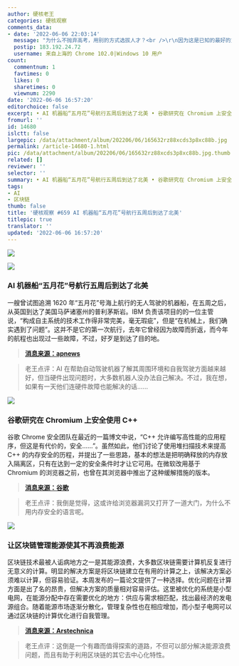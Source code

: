 ```yaml
---
author: 硬核老王
categories: 硬核观察
comments_data:
- date: '2022-06-06 22:03:14'
  message: "为什么不抛弃高考，用别的方式选拔人才？<br />\r\n因为这是已知的最好的方式。POW也是。如果换了别的方式，有人就可以耍流氓。"
  postip: 183.192.24.72
  username: 来自上海的 Chrome 102.0|Windows 10 用户
count:
  commentnum: 1
  favtimes: 0
  likes: 0
  sharetimes: 0
  viewnum: 2290
date: '2022-06-06 16:57:20'
editorchoice: false
excerpt: • AI 机器船“五月花”号航行五周后到达了北美 • 谷歌研究在 Chromium 上安全使用 C++ • 让区块链管理能源使其不再浪费能源
fromurl: ''
id: 14680
islctt: false
largepic: /data/attachment/album/202206/06/165632rz88xcds3p8xc88b.jpg
permalink: /article-14680-1.html
pic: /data/attachment/album/202206/06/165632rz88xcds3p8xc88b.jpg.thumb.jpg
related: []
reviewer: ''
selector: ''
summary: • AI 机器船“五月花”号航行五周后到达了北美 • 谷歌研究在 Chromium 上安全使用 C++ • 让区块链管理能源使其不再浪费能源
tags:
- AI
- 区块链
thumb: false
title: '硬核观察 #659 AI 机器船“五月花”号航行五周后到达了北美'
titlepic: true
translator: ''
updated: '2022-06-06 16:57:20'
---
```


![](/data/attachment/album/202206/06/165632rz88xcds3p8xc88b.jpg)


![](/data/attachment/album/202206/06/165651ma59sww9ta59w7gt.jpg)


### AI 机器船“五月花”号航行五周后到达了北美


一艘曾试图追溯 1620 年“五月花”号海上航行的无人驾驶的机器船，在五周之后，从英国到达了美国马萨诸塞州的普利茅斯岩。IBM 负责该项目的的一位主管说，“构成自主系统的技术工作得非常完美，毫无瑕疵”，但是“在机械上，我们确实遇到了问题”。这并不是它的第一次航行，去年它曾经因为故障而折返，而今年的航程也出现过一些故障，不过，好歹是到达了目的地。



> 
> **[消息来源：apnews](https://apnews.com/article/technology-north-america-atlantic-ocean-robotics-36357894ef5b4a346346a2d53a6f4cf3)**
> 
> 
> 



> 
> 老王点评：AI 在帮助自动驾驶机器了解其周围环境和自我驾驶方面越来越好，但当硬件出现问题时，大多数机器人没办法自己解决。不过，我在想，如果有一天他们连硬件故障也能解决的话……
> 
> 
> 


![](/data/attachment/album/202206/06/165703bibkqafilttnn5b8.jpg)


### 谷歌研究在 Chromium 上安全使用 C++


谷歌 Chrome 安全团队在最近的一篇博文中说，“C++ 允许编写高性能的应用程序，但这是有代价的，安全……”。虽然如此，他们讨论了使用堆扫描技术来提高 C++ 的内存安全的历程，并提出了一些思路，基本的想法是把明确释放的内存放入隔离区，只有在达到一定的安全条件时才让它可用。在微软改用基于 Chromium 的浏览器之前，也曾在其浏览器中推出了这种缓解措施的版本。



> 
> **[消息来源：谷歌](https://security.googleblog.com/2022/05/retrofitting-temporal-memory-safety-on-c.html)**
> 
> 
> 



> 
> 老王点评：我倒是觉得，这或许给浏览器漏洞又打开了一道大门，为什么不用内存安全的语言呢。
> 
> 
> 


![](/data/attachment/album/202206/06/165712wgg6xkjmgsk6xm7z.jpg)


### 让区块链管理能源使其不再浪费能源


区块链技术最被人诟病地方之一是其能源浪费，大多数区块链需要计算机反复进行无意义的计算。明显的解决方案是将区块链建立在有用的计算之上，该解决方案必须难以计算，但容易验证。本周发布的一篇论文提供了一种选择。优化问题在计算方面是出了名的昂贵，但解决方案的质量相对容易评估。这里被优化的系统是小型电网，在能源分配中存在需要优化的地方：供应与需求相匹配，找出最经济的发电源组合。随着能源市场逐渐分散化，管理复杂性也在相应增加，而小型子电网可以通过区块链的计算优化进行自我管理。



> 
> **[消息来源：Arstechnica](https://arstechnica.com/science/2022/06/making-blockchain-stop-wasting-energy-by-getting-it-to-manage-energy/)**
> 
> 
> 



> 
> 老王点评：这倒是一个有趣而值得探索的道路，不但可以部分解决能源浪费问题，而且有助于利用区块链的其它去中心化特性。
> 
> 
>